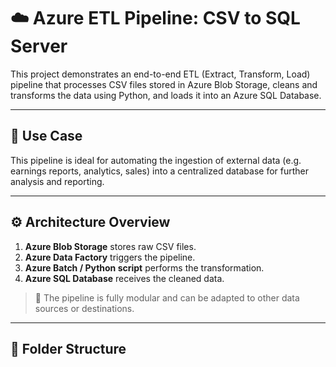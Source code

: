 # ☁️ Azure ETL Pipeline: CSV to SQL Server

This project demonstrates an end-to-end ETL (Extract, Transform, Load) pipeline that processes CSV files stored in Azure Blob Storage, cleans and transforms the data using Python, and loads it into an Azure SQL Database.

---

## 📌 Use Case

This pipeline is ideal for automating the ingestion of external data (e.g. earnings reports, analytics, sales) into a centralized database for further analysis and reporting.

---

## ⚙️ Architecture Overview

1. **Azure Blob Storage** stores raw CSV files.
2. **Azure Data Factory** triggers the pipeline.
3. **Azure Batch / Python script** performs the transformation.
4. **Azure SQL Database** receives the cleaned data.

> 🧠 The pipeline is fully modular and can be adapted to other data sources or destinations.

---

## 📁 Folder Structure

